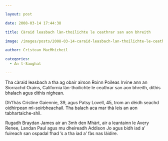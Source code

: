 ```yaml
---

layout: post

date: 2008-03-14 17:44:38

title: Càraid leasbach làn-thoilichte le ceathrar san aon bhreith

image: /images/posts/2008-03-14-caraid-leasbach-lan-thoilichte-le-ceathrar-san-aon-bhreith.webp

author: Crìstean MacMhìcheil

categories:
  - An t-Saoghal

---
```


Tha càraid leasbach a tha ag obair airson Roinn Poileas Irvine ann an Siorrachd Orains, California làn-thoilichte le ceathrar san aon bhreith, dithis bhalach agus dithis nighean.

Dh’fhàs Cristine Gaiennie, 39, agus Patsy Lovell, 45, trom an dèidh seachd oidhirpean mì-soirbheachail. Tha balach aca mar thà leis an aon tabhartaiche-shìl.

Rugadh Braydan James air an 3mh den Mhàrt, air a leantainn le Avery Renee, Landan Paul agus mu dheireadh Addison Jo agus bidh iad a’ fuireach san ospadal fhad ’s a tha iad a’ fàs nas làidire.
